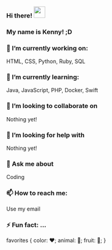 ### Hi there! <img src="https://raw.githubusercontent.com/MartinHeinz/MartinHeinz/master/wave.gif" width="30px">
### My name is Kenny! ;D

<!--
**KennyOliver/KennyOliver** is a ✨ _special_ ✨ repository because its `README.md` (this file) appears on your GitHub profile.

Here are some ideas to get you started: -->

### 🔭 I’m currently working on:
HTML, CSS, Python, Ruby, SQL
### 🌱 I’m currently learning:
Java, JavaScript, PHP, Docker, Swift
### 👯 I’m looking to collaborate on
Nothing yet!
### 🤔 I’m looking for help with
Nothing yet!
### 💬 Ask me about
Coding
### 📫 How to reach me:
Use my email
### ⚡️ Fun fact: ...
 favorites {
color: ❤️;
animal: 🐞;
fruit: 🍓;
}
